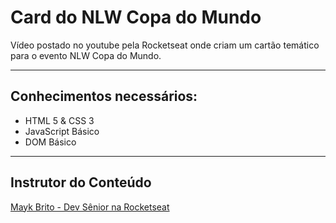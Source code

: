 <h1>Card do NLW Copa do Mundo</h1>
<p>Vídeo postado no youtube pela Rocketseat onde criam um cartão temático para o evento NLW Copa do Mundo.</p>
<hr>
<div>
<h2>Conhecimentos necessários:</h2>
<ul>
<li>HTML 5 & CSS 3</li>
<li>JavaScript Básico</li>
<li>DOM Básico</li>
</ul>
<hr>
<h2>Instrutor do Conteúdo</h2>
<a href="https://github.com/maykbrito">
Mayk Brito - Dev Sênior na Rocketseat
</a>

